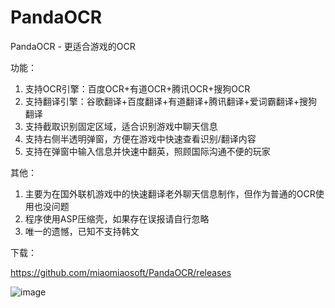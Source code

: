 # PandaOCR
PandaOCR - 更适合游戏的OCR

功能：
1. 支持OCR引擎：百度OCR+有道OCR+腾讯OCR+搜狗OCR
2. 支持翻译引擎：谷歌翻译+百度翻译+有道翻译+腾讯翻译+爱词霸翻译+搜狗翻译
3. 支持截取识别固定区域，适合识别游戏中聊天信息
4. 支持右侧半透明弹窗，方便在游戏中快速查看识别/翻译内容
5. 支持在弹窗中输入信息并快速中翻英，照顾国际沟通不便的玩家

其他：
1. 主要为在国外联机游戏中的快速翻译老外聊天信息制作，但作为普通的OCR使用也没问题
2. 程序使用ASP压缩壳，如果存在误报请自行忽略
3. 唯一的遗憾，已知不支持韩文

下载：

https://github.com/miaomiaosoft/PandaOCR/releases

![image](https://raw.githubusercontent.com/miaomiaosoft/PandaOCR/master/images/001.jpg)
